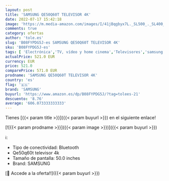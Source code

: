 ```yaml
---
layout: post
title: 'SAMSUNG QE50Q60T TELEVISOR 4K'
date: 2022-07-17 15:42:18
image: 'https://m.media-amazon.com/images/I/41jBqgbyx7L._SL500_._SL400_.jpg'
comments: true
category: ofertas
author: 'tole.es'
slug: 'B08FYPDG5J-es SAMSUNG QE50Q60T TELEVISOR 4K'
sku: 'B08FYPDG5J-es'
tags: [ 'Electrónica','TV, vídeo y home cinema','Televisores','samsung','televisor','🇪🇸', ]
actualPrice: 521.0 EUR
currency: EUR
price: 521.0
comparePrice: 571.0 EUR
prodname: 'SAMSUNG QE50Q60T TELEVISOR 4K'
country: 'es'
flag: '🇪🇸'
brand: 'SAMSUNG'
buyurl: 'https://www.amazon.es/dp/B08FYPDG5J/?tag=tolees-21'
descuento: '8.76'
average: '606.073333333333'
---
```


Tienes [{{< param title >}}]({{< param buyurl >}}) en el siguiente enlace!

[![{{< param prodname >}}]({{< param image >}})]({{< param buyurl >}})

ℹ️:

- Tipo de conectividad: Bluetooth
- Qe50q60t televisor 4k
- Tamaño de pantalla: 50.0 inches
- Brand: SAMSUNG

[🛒 Accede a la oferta!!]({{< param buyurl >}})
